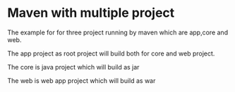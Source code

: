 # Maven with multiple project

The example for for three project running by maven which are app,core and web.

The app project as root project will build both for core and web project.

The core is java project which will build as jar

The web is web app project which will build as war
